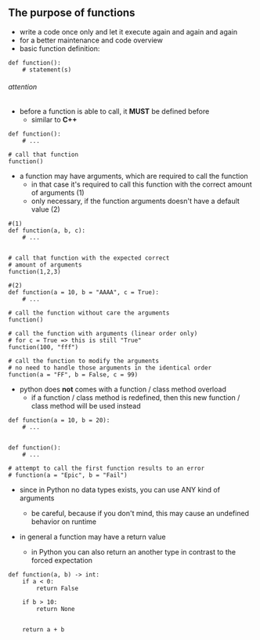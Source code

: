 ##  The purpose of functions
-   write a code once only and let it execute again and again and again
-   for a better maintenance and code overview
-   basic function definition:
```
def function():
    # statement(s)
```

######  attention
-   before a function is able to call, it __MUST__ be defined before
    -   similar to **C++**

```
def function():
    # ...

# call that function
function()
```

-   a function may have arguments, which are required to call the function
    -   in that case it's required to call this function with the correct amount of arguments (1)
    -   only necessary, if the function arguments doesn't have a default value (2)

```
#(1)
def function(a, b, c):
    # ...


# call that function with the expected correct
# amount of arguments
function(1,2,3)
```

```
#(2)
def function(a = 10, b = "AAAA", c = True):
    # ...

# call the function without care the arguments
function()

# call the function with arguments (linear order only)
# for c = True => this is still "True"
function(100, "fff")

# call the function to modify the arguments
# no need to handle those arguments in the identical order
function(a = "FF", b = False, c = 99)
```

-   python does **not** comes with a function / class method overload
    -   if a function / class method is redefined, then this new function / class method will be used instead

```
def function(a = 10, b = 20):
    # ...


def function():
    # ...

# attempt to call the first function results to an error
# function(a = "Epic", b = "Fail")
```

-   since in Python no data types exists, you can use ANY kind of arguments
    -   be careful, because if you don't mind, this may cause an undefined behavior on runtime

-   in general a function may have a return value
    -   in Python you can also return an another type in contrast to the forced expectation

```
def function(a, b) -> int:
    if a < 0:
        return False

    if b > 10:
        return None


    return a + b
```